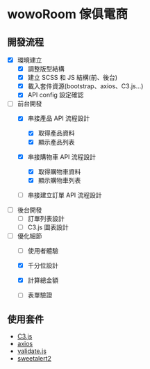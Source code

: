 

# wowoRoom 傢俱電商


## 開發流程
- [x] 環境建立
    - [x] 調整版型結構
    - [x] 建立 SCSS 和 JS 結構(前、後台)
    - [x] 載入套件資源(bootstrap、axios、C3.js...)
    - [x] API config 設定確認

- [ ] 前台開發
    - [x] 串接產品 API 流程設計
        - [x] 取得產品資料
        - [x] 顯示產品列表
 
    - [x] 串接購物車 API 流程設計
 
        - [x] 取得購物車資料
        - [x] 顯示購物車列表

    - [ ] 串接建立訂單 API 流程設計

- [ ] 後台開發
    - [ ] 訂單列表設計
    - [ ] C3.js 圖表設計

- [ ] 優化細節
    - [ ] 使用者體驗
    - [x] 千分位設計
    - [x] 計算總金額
    - [ ] 表單驗證


## 使用套件
- [C3.js](https://c3js.org/)
- [axios](https://github.com/axios/axios)
- [validate.js](https://validatejs.org/)
- [sweetalert2](https://sweetalert2.github.io/)